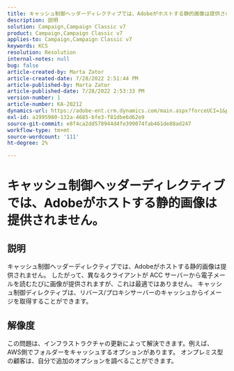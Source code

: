 ```yaml
---
title: キャッシュ制御ヘッダーディレクティブでは、Adobeがホストする静的画像は提供されません。
description: 説明
solution: Campaign,Campaign Classic v7
product: Campaign,Campaign Classic v7
applies-to: Campaign,Campaign Classic v7
keywords: KCS
resolution: Resolution
internal-notes: null
bug: false
article-created-by: Marta Zator
article-created-date: 7/28/2022 2:51:44 PM
article-published-by: Marta Zator
article-published-date: 7/28/2022 2:53:33 PM
version-number: 1
article-number: KA-20212
dynamics-url: https://adobe-ent.crm.dynamics.com/main.aspx?forceUCI=1&pagetype=entityrecord&etn=knowledgearticle&id=b37214c9-840e-ed11-82e5-000d3a369e6d
exl-id: a1995980-132a-4685-bfe3-f81dbe6d62e9
source-git-commit: e8f4ca2dd578944d4fe399074fab461de88ad247
workflow-type: tm+mt
source-wordcount: '111'
ht-degree: 2%

---
```


# キャッシュ制御ヘッダーディレクティブでは、Adobeがホストする静的画像は提供されません。

## 説明

キャッシュ制御ヘッダーディレクティブでは、Adobeがホストする静的画像は提供されません。 したがって、異なるクライアントが ACC サーバーから電子メールを読むたびに画像が提供されますが、これは最適ではありません。 キャッシュ制御ディレクティブは、リバース/プロキシサーバーのキャッシュからイメージを取得することができます。

## 解像度


この問題は、インフラストラクチャの更新によって解決できます。例えば、AWS側でフォルダーをキャッシュするオプションがあります。 オンプレミス型の顧客は、自分で追加のオプションを調べることができます。
